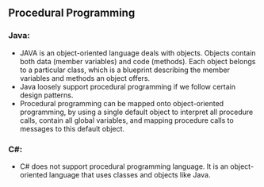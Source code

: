 ## Procedural Programming
### Java:
* JAVA is an object-oriented language deals with objects. Objects contain both data (member variables) and code (methods). Each object belongs to a particular class, which is a blueprint describing the member variables and methods an object offers.
* Java loosely support procedural programming if we follow certain design patterns.
* Procedural programming can be mapped onto object-oriented programming, by using a single default object to interpret all procedure calls, contain all global variables, and mapping procedure calls to messages to this default object.

### C#:

* C# does not support procedural programming language. It is an object-oriented language that uses classes and objects like Java.

